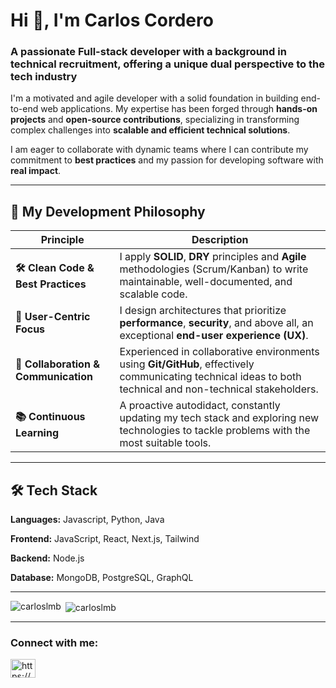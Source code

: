 <h1 align="left">Hi 👋, I'm Carlos Cordero</h1>
<h3 align="left">A passionate Full-stack developer with a background in technical recruitment, offering a unique dual perspective to the tech industry</h3>

I'm a motivated and agile developer with a solid foundation in building end-to-end web applications. My expertise has been forged through **hands-on projects** and **open-source contributions**, specializing in transforming complex challenges into **scalable and efficient technical solutions**.

I am eager to collaborate with dynamic teams where I can contribute my commitment to **best practices** and my passion for developing software with **real impact**.

---

## 🧩 My Development Philosophy

| Principle | Description |
|-----------|-------------|
| **🛠️ Clean Code & Best Practices** | I apply **SOLID**, **DRY** principles and **Agile** methodologies (Scrum/Kanban) to write maintainable, well-documented, and scalable code. |
| **🎯 User-Centric Focus** | I design architectures that prioritize **performance**, **security**, and above all, an exceptional **end-user experience (UX)**. |
| **🤝 Collaboration & Communication** | Experienced in collaborative environments using **Git/GitHub**, effectively communicating technical ideas to both technical and non-technical stakeholders. |
| **📚 Continuous Learning** | A proactive autodidact, constantly updating my tech stack and exploring new technologies to tackle problems with the most suitable tools. |

---

## 🛠️ Tech Stack

**Languages:** Javascript, Python, Java

**Frontend:** JavaScript, React, Next.js, Tailwind 

**Backend:** Node.js

**Database:** MongoDB, PostgreSQL, GraphQL 

---
<p><img align="left" src="https://github-readme-stats.vercel.app/api/top-langs?username=carloslmb&show_icons=true&locale=en&layout=compact" alt="carloslmb" /></p>

<p>&nbsp;<img align="center" src="https://github-readme-stats.vercel.app/api?username=carloslmb&show_icons=true&locale=en" alt="carloslmb" /></p>

---

<h3 align="left">Connect with me:</h3>
<p align="left">
<a href="https://www.linkedin.com/in/carlos-cordero-j/" target="blank"><img align="center" src="https://raw.githubusercontent.com/rahuldkjain/github-profile-readme-generator/master/src/images/icons/Social/linked-in-alt.svg" alt="https://www.linkedin.com/in/carlos-cordero-j/" height="30" width="40" /></a>
</p>



